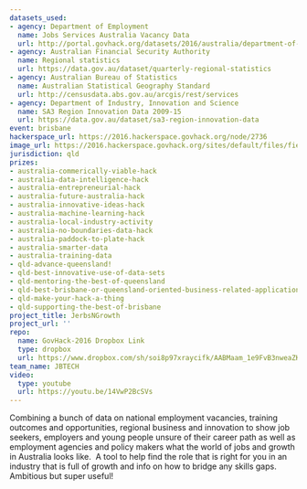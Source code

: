 ```yaml
---
datasets_used:
- agency: Department of Employment
  name: Jobs Services Australia Vacancy Data
  url: http://portal.govhack.org/datasets/2016/australia/department-of-employment/jobs-services-australia-vacancy-data.html
- agency: Australian Financial Security Authority
  name: Regional statistics
  url: https://data.gov.au/dataset/quarterly-regional-statistics
- agency: Australian Bureau of Statistics
  name: Australian Statistical Geography Standard
  url: http://censusdata.abs.gov.au/arcgis/rest/services
- agency: Department of Industry, Innovation and Science
  name: SA3 Region Innovation Data 2009-15
  url: https://data.gov.au/dataset/sa3-region-innovation-data
event: brisbane
hackerspace_url: https://2016.hackerspace.govhack.org/node/2736
image_url: https://2016.hackerspace.govhack.org/sites/default/files/field/image/13884457_10157172226385048_698517090_n.jpg
jurisdiction: qld
prizes:
- australia-commerically-viable-hack
- australia-data-intelligence-hack
- australia-entrepreneurial-hack
- australia-future-australia-hack
- australia-innovative-ideas-hack
- australia-machine-learning-hack
- australia-local-industry-activity
- australia-no-boundaries-data-hack
- australia-paddock-to-plate-hack
- australia-smarter-data
- australia-training-data
- qld-advance-queensland!
- qld-best-innovative-use-of-data-sets
- qld-mentoring-the-best-of-queensland
- qld-best-brisbane-or-queensland-oriented-business-related-application
- qld-make-your-hack-a-thing
- qld-supporting-the-best-of-brisbane
project_title: JerbsNGrowth
project_url: ''
repo:
  name: GovHack-2016 Dropbox Link
  type: dropbox
  url: https://www.dropbox.com/sh/soi8p97xraycifk/AABMaam_1e9FvB3nweaZK2iYa?dl=0
team_name: JBTECH
video:
  type: youtube
  url: https://youtu.be/14VwP2BcSVs
---
```


Combining a bunch of data on national employment vacancies, training outcomes and opportunities, regional business and innovation to show job seekers, employers and young people unsure of their career path as well as employment agencies and policy makers what the world of jobs and growth in Australia looks like.  A tool to help find the role that is right for you in an industry that is full of growth and info on how to bridge any skills gaps. Ambitious but super useful!